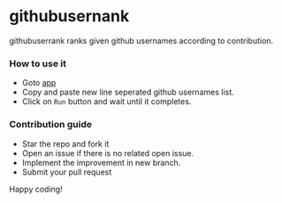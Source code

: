 # githubusernank

githubuserrank ranks given github usernames according to contribution. 

### How to use it

- Goto [app](https://mozillauwu.github.io/githubuserrank/)
- Copy and paste new line seperated github usernames list.
- Click on `Run` button and wait until it completes.

### Contribution guide

- Star the repo and fork it
- Open an issue if there is no related open issue.
- Implement the improvement in new branch.
- Submit your pull request


Happy coding!
